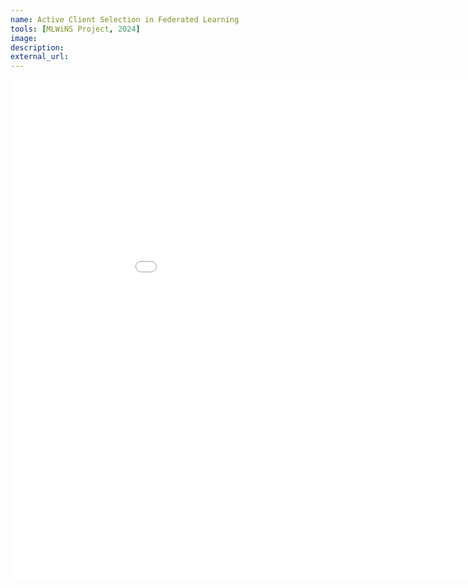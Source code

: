 ```yaml
---
name: Active Client Selection in Federated Learning
tools: [MLWiNS Project, 2024]
image: 
description: 
external_url: 
---
```

<iframe src="/pdfs/Vineet_Gattani_resume.pdf" style="width:1000px; height:800px;" frameborder="0" allowfullscreen></iframe>
